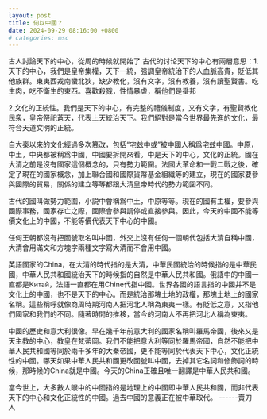 ```yaml
---
layout: post
title: 何以中國？
date: 2024-09-29 08:16:00 +0800
# categories: msc
---
```

古人討論天下的中心，從周的時候就開始了
古代的讨论天下的中心有兩層意思：1.天下的中心，我們是皇帝集權，天下一統，强調皇帝統治下的人血脈高貴，貶低其他族群。東夷西戎南蠻北狄，缺少教化，沒有文字，沒有教養，沒有讀聖賢書。吃生肉，吃不衛生的東西。喜歡殺戮，性情暴虐，稱他們是番邦

2.文化的正統性。我們是天下的中心，有完整的禮儀制度，又有文字，有聖賢教化民衆，皇帝祭祀蒼天，代表上天統治天下。我們絕對是當今世界最先進的文化，最符合天道文明的正統。

自大秦以來的文化經過多次篡改，包括“宅兹中或”被中國人稱爲宅兹中國。中原，中土，中央都被稱爲中國，中國要拆開來看。中是天下的中心，文化的正統。國在大清之前是沒有國家這個概念的，只有勢力範圍。法國大革命和一戰二戰之後，確定了現在的國家概念，加上聯合國和國際貨幣基金組織等的建立，現在的國家要參與國際的貿易，關係的建立等等都跟大清皇帝時代的勢力範圍不同。

古代的國叫做勢力範圍，小説中會稱爲中土，中原等等。現在的國有主權，要參與國際事務，國家存亡之際，國際會參與調停或直接參與。因此，今天的中國不能等價文化上的中國，不能等價代表天下中心的中國。

任何王朝都沒有把國號取名叫中國，外交上沒有任何一個朝代包括大清自稱中國，大清會用滿文和方塊字兩種文字寫大清而不會用中國。

英語國家的China，在大清的時代指的是大清，中華民國統治的時候指的是中華民國，中華人民共和國統治天下的時候指的自然是中華人民共和國。俄語中的中國一直都是Китай，法語一直都在用Chine代指中國。世界各國的語言指的中國并不是文化上的中國，也不是天下的中心。而是統治那塊土地的政權，那塊土地上的國家名稱。這些稱呼就像商周時期河南人把河北人稱為東夷一樣。有貶低之意，又指他們國家和我們的不同。隨著時間的推移，當今的河南人不再把河北人稱為東夷。

中國的歷史和意大利很像。早在幾千年前意大利的國家名稱叫羅馬帝國，後來又是天主教的中心，教皇在梵蒂岡。我們不能把意大利等同於羅馬帝國，自然不能把中華人民共和國等同於兩千多年的大秦帝國，更不能等同於代表天下中心，文化正統性的中國。哪天如果中華人民共和國更改國號叫中國，去掉其它名詞和修飾詞的時候，那時候的China就是中國。今天的China正確且唯一翻譯是中華人民共和國。

當今世上，大多數人眼中的中國指的是地理上的中國即中華人民共和國，而非代表天下的中心和文化正統性的中國。過去中國的意義正在被中華取代。  ------賣刀人


